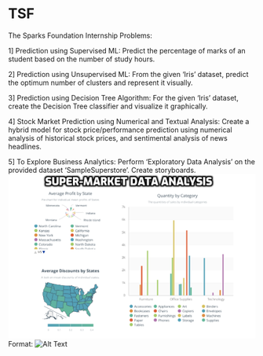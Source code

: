# TSF
The Sparks Foundation Internship Problems:

1] Prediction using Supervised ML: 
Predict the percentage of marks of an student based on the number of
study hours.

2] Prediction using Unsupervised ML: 
From the given ‘Iris’ dataset, predict the optimum number of clusters and
represent it visually.

3] Prediction using Decision Tree Algorithm: 
For the given ‘Iris’ dataset, create the Decision Tree classifier and visualize it
graphically.

4] Stock Market Prediction using Numerical and Textual Analysis:
Create a hybrid model for stock price/performance prediction using
numerical analysis of historical stock prices, and sentimental analysis
of news headlines.

5] To Explore Business Analytics:
Perform ‘Exploratory Data Analysis’ on the provided dataset ‘SampleSuperstore’.
Create storyboards.
![Flow Chart](SupermarketDashboard.png)
Format: ![Alt Text](url)

